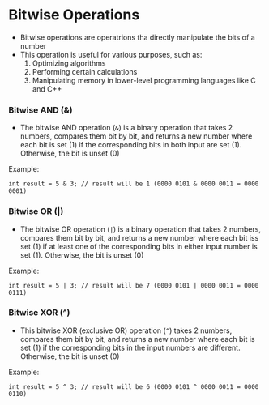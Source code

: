 # Bitwise Operations
- Bitwise operations are operatrions tha directly manipulate the bits of a number
- This operation is useful for various purposes, such as:
    1. Optimizing algorithms
    2. Performing certain calculations
    3. Manipulating memory in lower-level programming languages like C and C++

### Bitwise AND (&)
- The bitwise AND operation (`&`) is a binary operation that takes 2 numbers, compares them bit by bit, and returns a new number where each bit is set (1) if the corresponding bits in both input are set (1). Otherwise, the bit is unset (0)   

Example:    
```
int result = 5 & 3; // result will be 1 (0000 0101 & 0000 0011 = 0000 0001)
```

### Bitwise OR (|)
- The bitwise OR operation (`|`) is a binary operation that takes 2 numbers, compares them bit by bit, and returns a new number where each bit iss set (1) if at least one of the corresponding bits in either input number is set (1). Otherwise, the bit is unset (0)    

Example:
```
int result = 5 | 3; // result will be 7 (0000 0101 | 0000 0011 = 0000 0111)
```

### Bitwise XOR (^)
- This bitwise XOR (exclusive OR) operation (`^`) takes 2 numbers, compares them bit by bit, and returns a new number where each bit is set (1) if the corresponding bits in the input numbers are different. Otherwise, the bit is unset (0)  

Example:  
```
int result = 5 ^ 3; // result will be 6 (0000 0101 ^ 0000 0011 = 0000 0110) 
```